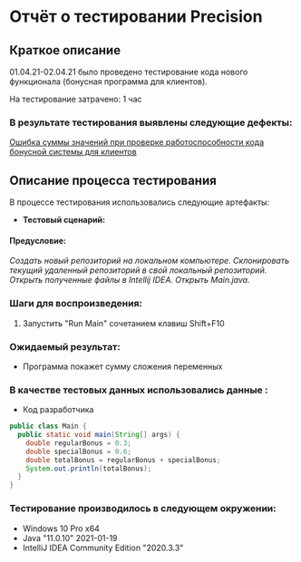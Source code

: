 # Отчёт о тестировании Precision
## Краткое описание
01.04.21-02.04.21 было проведено тестирование кода нового функционала (бонусная программа для клиентов).

На тестирование затрачено: 1 час

### В результате тестирования выявлены следующие дефекты:

[Ошибка суммы значений при проверке работоспособности кода бонусной системы для клиентов](https://github.com/happyagro/work2.2/issues/1)



## Описание процесса тестирования

В процессе тестирования использовались следующие артефакты:

- **Тестовый сценарий:**

#### Предусловие: 
*Создать новый репозиторий на локальном компьютере. Склонировать текущий удаленный репозиторий в свой локальный репозиторий. Открыть полученные файлы в Intellij IDEA. Открыть Main.java.*

### Шаги для воспроизведения:

1. Запустить "Run Main" сочетанием клавиш Shift+F10

### Ожидаемый результат:

* Программа покажет сумму сложения переменных

### В качестве тестовых данных использовались данные :

* Код разработчика

```java
public class Main {
  public static void main(String[] args) {
    double regularBonus = 0.3;
    double specialBonus = 0.6;
    double totalBonus = regularBonus + specialBonus;
    System.out.println(totalBonus);
  }
} 

```


### Тестирование производилось в следующем окружении:

* Windows 10 Pro x64
* Java "11.0.10" 2021-01-19
* IntelliJ IDEA Community Edition "2020.3.3"

